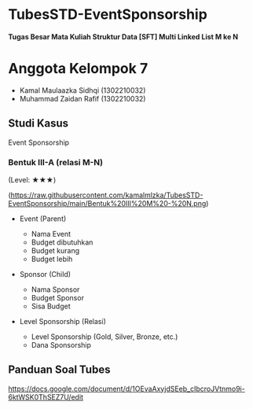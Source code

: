 # TubesSTD-EventSponsorship
#### Tugas Besar Mata Kuliah Struktur Data [SFT] Multi Linked List M ke N

# Anggota Kelompok 7
- Kamal Maulaazka Sidhqi (1302210032)
- Muhammad Zaidan Rafif (1302210032)

## Studi Kasus
Event Sponsorship

### Bentuk III-A (relasi M-N)
(Level: ★★★)<br>

(https://raw.githubusercontent.com/kamalmlzka/TubesSTD-EventSponsorship/main/Bentuk%20III%20M%20-%20N.png)<br>


- Event (Parent)
  - Nama Event
  - Budget dibutuhkan
  - Budget kurang
  - Budget lebih
  
- Sponsor (Child)
  - Nama Sponsor
  - Budget Sponsor
  - Sisa Budget
  
- Level Sponsorship (Relasi)
  - Level Sponsorship (Gold, Silver, Bronze, etc.)
  - Dana Sponsorship
  
## Panduan Soal Tubes
https://docs.google.com/document/d/1OEvaAxyjdSEeb_cIbcroJVtnmo9i-6ktWSK0ThSEZ7U/edit
